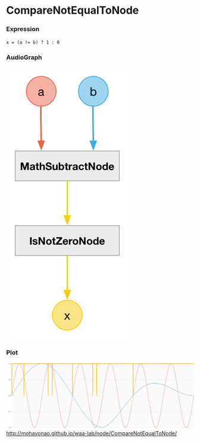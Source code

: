 # CompareNotEqualToNode

### Expression

`x = (a != b) ? 1 : 0`

### AudioGraph

![](img/CompareNotEqualToNode.png)

### Plot

![](img/CompareNotEqualToNodePlot.png)  
http://mohayonao.github.io/waa-lab/node/CompareNotEqualToNode/
